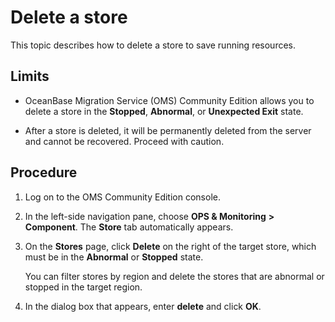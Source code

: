# Delete a store

This topic describes how to delete a store to save running resources.

## Limits

* OceanBase Migration Service (OMS) Community Edition allows you to delete a store in the **Stopped**, **Abnormal**, or **Unexpected Exit** state.

* After a store is deleted, it will be permanently deleted from the server and cannot be recovered. Proceed with caution.

## Procedure

1. Log on to the OMS Community Edition console.

2. In the left-side navigation pane, choose **OPS & Monitoring** **>** **Component**. The **Store** tab automatically appears.

3. On the **Stores** page, click **Delete** on the right of the target store, which must be in the **Abnormal** or **Stopped** state.

   You can filter stores by region and delete the stores that are abnormal or stopped in the target region.

4. In the dialog box that appears, enter **delete** and click **OK**.
